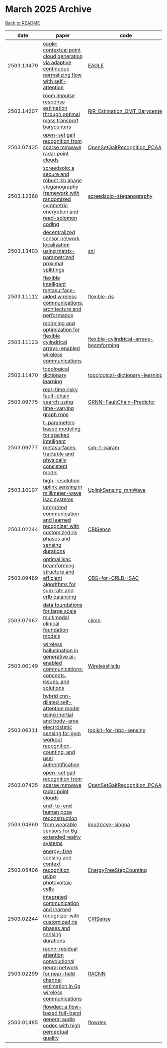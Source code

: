 # March 2025 Archive

[Back to README](../../README.md)

|date|paper|code|
|---|---|---|
|2503.13479|[eagle: contextual point cloud generation via adaptive continuous normalizing flow with self-attention](https://arxiv.org/abs/2503.13479)|[EAGLE](https://github.com/wanglh300/EAGLE)|
|2503.14207|[room impulse response estimation through optimal mass transport barycenters](https://arxiv.org/abs/2503.14207)|[RIR_Estimation_OMT_Barycenter](https://github.com/yuyangLiu-1/RIR_Estimation_OMT_Barycenter)|
|2503.07435|[open-set gait recognition from sparse mmwave radar point clouds](https://arxiv.org/abs/2503.07435)|[OpenSetGaitRecognition_PCAA](https://github.com/rmazzier/OpenSetGaitRecognition_PCAA)|
|2503.12368|[screedsolo: a secure and robust lsb image steganography framework with randomized symmetric encryption and reed-solomon coding](https://arxiv.org/abs/2503.12368)|[screedsolo-steganography](https://github.com/starscream-11813/screedsolo-steganography)|
|2503.13403|[decentralized sensor network localization using matrix-parametrized proximal splittings](https://arxiv.org/abs/2503.13403)|[snl](https://github.com/peterbarkley/snl)|
|2503.11112|[flexible intelligent metasurface-aided wireless communications: architecture and performance](https://arxiv.org/abs/2503.11112)|[flexible-ris](https://github.com/yyangsj/flexible-ris)|
|2503.11123|[modeling and optimization for flexible cylindrical arrays-enabled wireless communications](https://arxiv.org/abs/2503.11123)|[flexible-cylindrical-arrays-beamforming](https://github.com/yyangsj/flexible-cylindrical-arrays-beamforming)|
|2503.11470|[topological dictionary learning](https://arxiv.org/abs/2503.11470)|[topological-dictionary-learning](https://github.com/SPAICOM/topological-dictionary-learning)|
|2503.09775|[real-time risky fault-chain search using time-varying graph rnns](https://arxiv.org/abs/2503.09775)|[GRNN-FaultChain-Predictor](https://github.com/anmold-07/GRNN-FaultChain-Predictor)|
|2503.09777|[t-parameters based modeling for stacked intelligent metasurfaces: tractable and physically consistent model](https://arxiv.org/abs/2503.09777)|[sim-t-param](https://github.com/hmjasmi/sim-t-param)|
|2503.10107|[high-resolution uplink sensing in millimeter-wave isac systems](https://arxiv.org/abs/2503.10107)|[UplinkSensing_mmWave](https://github.com/zhaoliangbin42/UplinkSensing_mmWave)|
|2503.02244|[integrated communication and learned recognizer with customized ris phases and sensing durations](https://arxiv.org/abs/2503.02244)|[CRISense](https://github.com/kiwi1944/CRISense)|
|2503.09489|[optimal isac beamforming structure and efficient algorithms for sum rate and crlb balancing](https://arxiv.org/abs/2503.09489)|[OBS-for-CRLB-ISAC](https://github.com/Nostalgia2022/OBS-for-CRLB-ISAC)|
|2503.07667|[data foundations for large scale multimodal clinical foundation models](https://arxiv.org/abs/2503.07667)|[climb](https://github.com/ddvd233/climb)|
|2503.06149|[wireless hallucination in generative ai-enabled communications: concepts, issues, and solutions](https://arxiv.org/abs/2503.06149)|[WirelessHallu](https://github.com/wang104225/WirelessHallu)|
|2503.06311|[hybrid cnn-dilated self-attention model using inertial and body-area electrostatic sensing for gym workout recognition, counting, and user authentification](https://arxiv.org/abs/2503.06311)|[toolkit-for-hbc-sensing](https://github.com/zhaxidele/toolkit-for-hbc-sensing)|
|2503.07435|[open-set gait recognition from sparse mmwave radar point clouds](https://arxiv.org/abs/2503.07435)|[OpenSetGaitRecognition_PCAA](https://github.com/rmazzier/OpenSetGaitRecognition_PCAA)|
|2503.04860|[end-to-end human pose reconstruction from wearable sensors for 6g extended reality systems](https://arxiv.org/abs/2503.04860)|[imu2pose-sionna](https://github.com/TheOpenSI/imu2pose-sionna)|
|2503.05406|[energy-free sensing and context recognition using photovoltaic cells](https://arxiv.org/abs/2503.05406)|[EnergyFreeStepCounting](https://github.com/k-shintani/EnergyFreeStepCounting)|
|2503.02244|[integrated communication and learned recognizer with customized ris phases and sensing durations](https://arxiv.org/abs/2503.02244)|[CRISense](https://github.com/kiwi1944/CRISense)|
|2503.02299|[racnn: residual attention convolutional neural network for near-field channel estimation in 6g wireless communications](https://arxiv.org/abs/2503.02299)|[RACNN](https://github.com/DoHaiSon/RACNN)|
|2503.01485|[flowdec: a flow-based full-band general audio codec with high perceptual quality](https://arxiv.org/abs/2503.01485)|[flowdec](https://github.com/facebookresearch/flowdec)|

